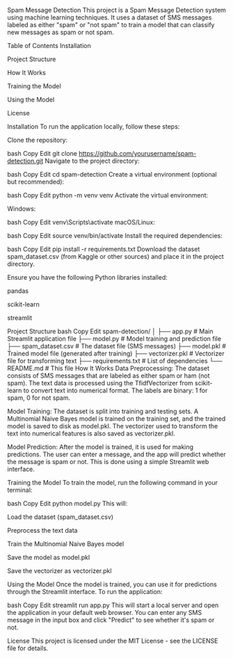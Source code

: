 Spam Message Detection
This project is a Spam Message Detection system using machine learning techniques. It uses a dataset of SMS messages labeled as either "spam" or "not spam" to train a model that can classify new messages as spam or not spam.

Table of Contents
Installation

Project Structure

How It Works

Training the Model

Using the Model

License

Installation
To run the application locally, follow these steps:

Clone the repository:

bash
Copy
Edit
git clone https://github.com/yourusername/spam-detection.git
Navigate to the project directory:

bash
Copy
Edit
cd spam-detection
Create a virtual environment (optional but recommended):

bash
Copy
Edit
python -m venv venv
Activate the virtual environment:

Windows:

bash
Copy
Edit
venv\Scripts\activate
macOS/Linux:

bash
Copy
Edit
source venv/bin/activate
Install the required dependencies:

bash
Copy
Edit
pip install -r requirements.txt
Download the dataset spam_dataset.csv (from Kaggle or other sources) and place it in the project directory.

Ensure you have the following Python libraries installed:

pandas

scikit-learn

streamlit

Project Structure
bash
Copy
Edit
spam-detection/
│
├── app.py                  # Main Streamlit application file
├── model.py                # Model training and prediction file
├── spam_dataset.csv        # The dataset file (SMS messages)
├── model.pkl               # Trained model file (generated after training)
├── vectorizer.pkl          # Vectorizer file for transforming text
├── requirements.txt        # List of dependencies
└── README.md               # This file
How It Works
Data Preprocessing: The dataset consists of SMS messages that are labeled as either spam or ham (not spam). The text data is processed using the TfidfVectorizer from scikit-learn to convert text into numerical format. The labels are binary: 1 for spam, 0 for not spam.

Model Training: The dataset is split into training and testing sets. A Multinomial Naive Bayes model is trained on the training set, and the trained model is saved to disk as model.pkl. The vectorizer used to transform the text into numerical features is also saved as vectorizer.pkl.

Model Prediction: After the model is trained, it is used for making predictions. The user can enter a message, and the app will predict whether the message is spam or not. This is done using a simple Streamlit web interface.

Training the Model
To train the model, run the following command in your terminal:

bash
Copy
Edit
python model.py
This will:

Load the dataset (spam_dataset.csv)

Preprocess the text data

Train the Multinomial Naive Bayes model

Save the model as model.pkl

Save the vectorizer as vectorizer.pkl

Using the Model
Once the model is trained, you can use it for predictions through the Streamlit interface. To run the application:

bash
Copy
Edit
streamlit run app.py
This will start a local server and open the application in your default web browser. You can enter any SMS message in the input box and click "Predict" to see whether it's spam or not.

License
This project is licensed under the MIT License - see the LICENSE file for details.